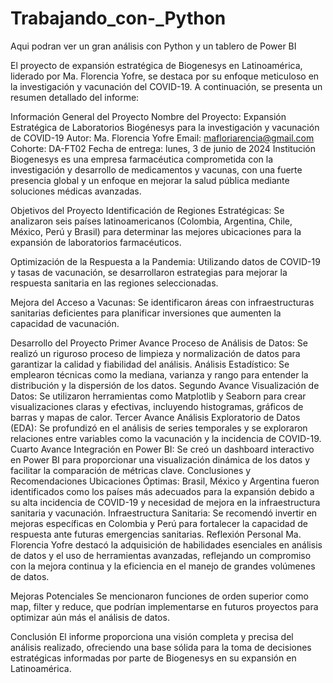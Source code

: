 # Trabajando_con-\_Python

Aqui podran ver un gran análisis con Python y un tablero de Power BI

El proyecto de expansión estratégica de Biogenesys en Latinoamérica, liderado por Ma. Florencia Yofre, se destaca por su enfoque meticuloso en la investigación y vacunación del COVID-19. A continuación, se presenta un resumen detallado del informe:

Información General del Proyecto
Nombre del Proyecto: Expansión Estratégica de Laboratorios Biogénesys para la investigación y vacunación de COVID-19
Autor: Ma. Florencia Yofre
Email: mafloriarencia@gmail.com
Cohorte: DA-FT02
Fecha de entrega: lunes, 3 de junio de 2024
Institución
Biogenesys es una empresa farmacéutica comprometida con la investigación y desarrollo de medicamentos y vacunas, con una fuerte presencia global y un enfoque en mejorar la salud pública mediante soluciones médicas avanzadas.

Objetivos del Proyecto
Identificación de Regiones Estratégicas: Se analizaron seis países latinoamericanos (Colombia, Argentina, Chile, México, Perú y Brasil) para determinar las mejores ubicaciones para la expansión de laboratorios farmacéuticos.

Optimización de la Respuesta a la Pandemia: Utilizando datos de COVID-19 y tasas de vacunación, se desarrollaron estrategias para mejorar la respuesta sanitaria en las regiones seleccionadas.

Mejora del Acceso a Vacunas: Se identificaron áreas con infraestructuras sanitarias deficientes para planificar inversiones que aumenten la capacidad de vacunación.

Desarrollo del Proyecto
Primer Avance
Proceso de Análisis de Datos: Se realizó un riguroso proceso de limpieza y normalización de datos para garantizar la calidad y fiabilidad del análisis.
Análisis Estadístico: Se emplearon técnicas como la mediana, varianza y rango para entender la distribución y la dispersión de los datos.
Segundo Avance
Visualización de Datos: Se utilizaron herramientas como Matplotlib y Seaborn para crear visualizaciones claras y efectivas, incluyendo histogramas, gráficos de barras y mapas de calor.
Tercer Avance
Análisis Exploratorio de Datos (EDA): Se profundizó en el análisis de series temporales y se exploraron relaciones entre variables como la vacunación y la incidencia de COVID-19.
Cuarto Avance
Integración en Power BI: Se creó un dashboard interactivo en Power BI para proporcionar una visualización dinámica de los datos y facilitar la comparación de métricas clave.
Conclusiones y Recomendaciones
Ubicaciones Óptimas: Brasil, México y Argentina fueron identificados como los países más adecuados para la expansión debido a su alta incidencia de COVID-19 y necesidad de mejora en la infraestructura sanitaria y vacunación.
Infraestructura Sanitaria: Se recomendó invertir en mejoras específicas en Colombia y Perú para fortalecer la capacidad de respuesta ante futuras emergencias sanitarias.
Reflexión Personal
Ma. Florencia Yofre destacó la adquisición de habilidades esenciales en análisis de datos y el uso de herramientas avanzadas, reflejando un compromiso con la mejora continua y la eficiencia en el manejo de grandes volúmenes de datos.

Mejoras Potenciales
Se mencionaron funciones de orden superior como map, filter y reduce, que podrían implementarse en futuros proyectos para optimizar aún más el análisis de datos.

Conclusión
El informe proporciona una visión completa y precisa del análisis realizado, ofreciendo una base sólida para la toma de decisiones estratégicas informadas por parte de Biogenesys en su expansión en Latinoamérica.
